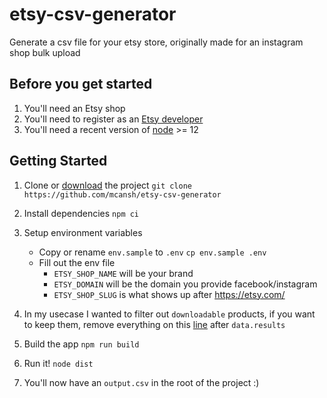 # etsy-csv-generator

Generate a csv file for your etsy store, originally made for an instagram shop bulk upload

## Before you get started

1. You'll need an Etsy shop
2. You'll need to register as an [Etsy developer](https://www.etsy.com/developers/register)
3. You'll need a recent version of [node](https://nodejs.org/en/) >= 12

## Getting Started

1. Clone or [download](https://github.com/mcansh/etsy-csv-generator/archive/main.zip) the project `git clone https://github.com/mcansh/etsy-csv-generator`
2. Install dependencies `npm ci`
3. Setup environment variables
    - Copy or rename `env.sample` to `.env` `cp env.sample .env`
    - Fill out the env file
      - `ETSY_SHOP_NAME` will be your brand
      - `ETSY_DOMAIN` will be the domain you provide facebook/instagram
      - `ETSY_SHOP_SLUG` is what shows up after https://etsy.com/

4. In my usecase I wanted to filter out `downloadable` products, if you want to keep them, remove everything on this [line](https://github.com/mcansh/etsy-csv-generator/blob/main/src/index.ts#L57) after `data.results`
5. Build the app `npm run build`
6. Run it! `node dist`
7. You'll now have an `output.csv` in the root of the project :)

